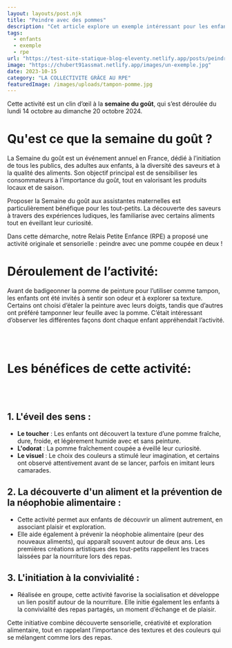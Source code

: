 ```yaml
---
layout: layouts/post.njk
title: "Peindre avec des pommes"
description: "Cet article explore un exemple intéressant pour les enfants."
tags: 
  - enfants
  - exemple
  - rpe
url: "https://test-site-statique-blog-eleventy.netlify.app/posts/peindre-avec-des-pommes"
image: "https://chubert91assmat.netlify.app/images/un-exemple.jpg"
date: 2023-10-15
category: "LA COLLECTIVITE GRÂCE AU RPE"
featuredImage: /images/uploads/tampon-pomme.jpg
---
```


Cette activité est un clin d’œil à la **semaine du goût**, qui s’est déroulée du lundi 14 octobre au dimanche 20 octobre 2024.

# Qu'est ce que la semaine du goût ?
La Semaine du goût est un événement annuel en France, dédié à l’initiation de tous les publics, des adultes aux enfants, à la diversité des saveurs et à la qualité des aliments. Son objectif principal est de sensibiliser les consommateurs à l’importance du goût, tout en valorisant les produits locaux et de saison.

Proposer la Semaine du goût aux assistantes maternelles est particulièrement bénéfique pour les tout-petits. La découverte des saveurs à travers des expériences ludiques, les familiarise avec certains aliments tout en éveillant leur curiosité.

Dans cette démarche, notre Relais Petite Enfance (RPE) a proposé une activité originale et sensorielle : peindre avec une pomme coupée en deux !

# Déroulement de l’activité:

Avant de badigeonner la pomme de peinture pour l’utiliser comme tampon, les enfants ont été invités à sentir son odeur et à explorer sa texture. Certains ont choisi d’étaler la peinture avec leurs doigts, tandis que d’autres ont préféré tamponner leur feuille avec la pomme. C’était intéressant d’observer les différentes façons dont chaque enfant appréhendait l’activité.

<br><br>

# Les bénéfices de cette activité:

<br><br>

## 1. L'éveil des sens :
- **Le toucher** : Les enfants ont découvert la texture d’une pomme fraîche, dure, froide, et légèrement humide avec et sans peinture.
- **L'odorat**  : La pomme fraîchement coupée a éveillé leur curiosité.
- **Le visuel**  : Le choix des couleurs a stimulé leur imagination, et certains ont observé attentivement avant de se lancer, parfois en imitant leurs camarades.

## 2. La découverte d'un aliment et la prévention de la néophobie alimentaire :
- Cette activité permet aux enfants de découvrir un aliment autrement, en associant plaisir et exploration.
- Elle aide également à prévenir la néophobie alimentaire (peur des nouveaux aliments), qui apparaît souvent autour de deux ans. Les premières créations artistiques des tout-petits rappellent les traces laissées par la nourriture lors des repas.


## 3. L'initiation à la convivialité :
- Réalisée en groupe, cette activité favorise la socialisation et développe un lien positif autour de la nourriture. Elle initie également les enfants à la convivialité des repas partagés, un moment d’échange et de plaisir.


Cette initiative combine découverte sensorielle, créativité et exploration alimentaire, tout en rappelant l’importance des textures et des couleurs qui se mélangent comme lors des repas.






